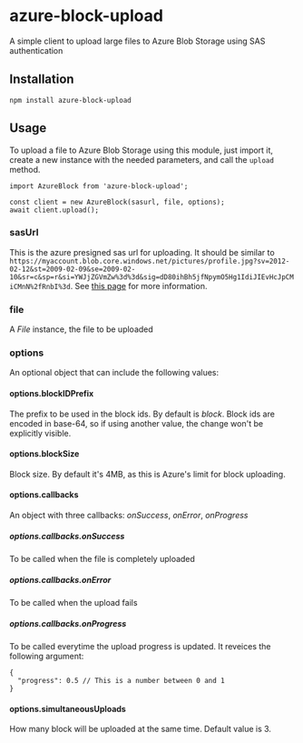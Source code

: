 # azure-block-upload

A simple client to upload large files to Azure Blob Storage using SAS authentication

## Installation

```
npm install azure-block-upload
```

## Usage

To upload a file to Azure Blob Storage using this module, just import it, create a new instance with the needed parameters, and call the `upload` method.

```
import AzureBlock from 'azure-block-upload';

const client = new AzureBlock(sasurl, file, options);
await client.upload();
```

### sasUrl

This is the azure presigned sas url for uploading. It should be similar to `https://myaccount.blob.core.windows.net/pictures/profile.jpg?sv=2012-02-12&st=2009-02-09&se=2009-02-10&sr=c&sp=r&si=YWJjZGVmZw%3d%3d&sig=dD80ihBh5jfNpymO5Hg1IdiJIEvHcJpCMiCMnN%2fRnbI%3d`. See [this page](https://docs.microsoft.com/en-us/azure/storage/common/storage-sas-overview) for more information.

### file

A _File_ instance, the file to be uploaded

### options

An optional object that can include the following values:

#### options.blockIDPrefix

The prefix to be used in the block ids. By default is _block_. Block ids are encoded in base-64, so if using another value, the change won't be explicitly visible.

#### options.blockSize

Block size. By default it's 4MB, as this is Azure's limit for block uploading.

#### options.callbacks

An object with three callbacks: _onSuccess_, _onError_, _onProgress_

##### options.callbacks.onSuccess

To be called when the file is completely uploaded

##### options.callbacks.onError

To be called when the upload fails

##### options.callbacks.onProgress

To be called everytime the upload progress is updated. It reveices the following argument:

```
{
  "progress": 0.5 // This is a number between 0 and 1
}
```

#### options.simultaneousUploads

How many block will be uploaded at the same time. Default value is 3.
